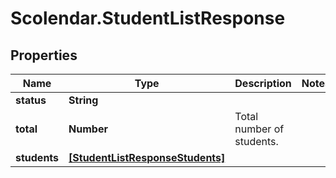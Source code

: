 # Scolendar.StudentListResponse

## Properties
Name | Type | Description | Notes
------------ | ------------- | ------------- | -------------
**status** | **String** |  | 
**total** | **Number** | Total number of students. | 
**students** | [**[StudentListResponseStudents]**](StudentListResponseStudents.md) |  | 


